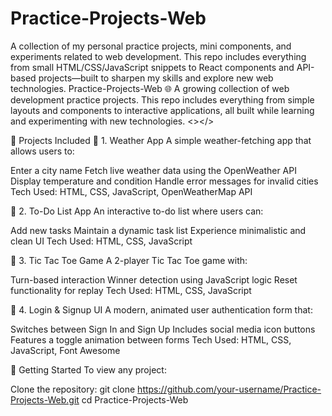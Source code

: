# Practice-Projects-Web
A collection of my personal practice projects, mini components, and experiments related to web development. This repo includes everything from small HTML/CSS/JavaScript snippets to React components and API-based projects—built to sharpen my skills and explore new web technologies. 
Practice-Projects-Web 🌐
A growing collection of web development practice projects. This repo includes everything from simple layouts and components to interactive applications, all built while learning and experimenting with new technologies.
<></>

📁 Projects Included
🔹 1. Weather App
A simple weather-fetching app that allows users to:

Enter a city name
Fetch live weather data using the OpenWeather API
Display temperature and condition
Handle error messages for invalid cities
Tech Used:
HTML, CSS, JavaScript, OpenWeatherMap API

🔹 2. To-Do List App
An interactive to-do list where users can:

Add new tasks
Maintain a dynamic task list
Experience minimalistic and clean UI
Tech Used:
HTML, CSS, JavaScript

🔹 3. Tic Tac Toe Game
A 2-player Tic Tac Toe game with:

Turn-based interaction
Winner detection using JavaScript logic
Reset functionality for replay
Tech Used:
HTML, CSS, JavaScript

🔹 4. Login & Signup UI
A modern, animated user authentication form that:

Switches between Sign In and Sign Up
Includes social media icon buttons
Features a toggle animation between forms
Tech Used:
HTML, CSS, JavaScript, Font Awesome

🚀 Getting Started
To view any project:

Clone the repository:
git clone https://github.com/your-username/Practice-Projects-Web.git
cd Practice-Projects-Web
